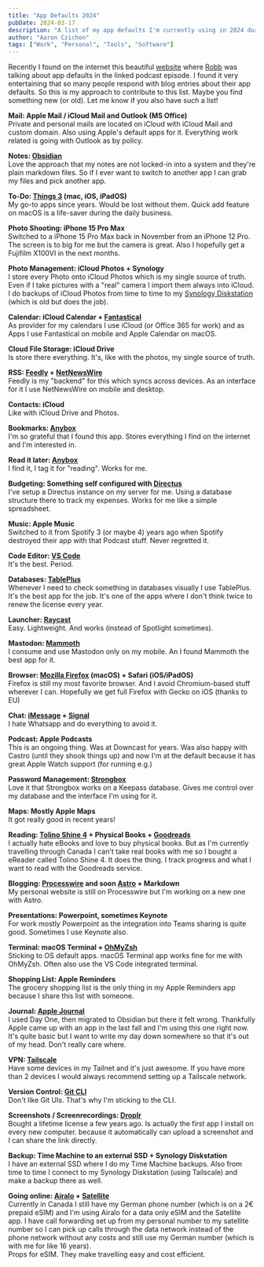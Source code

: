```yaml
---
title: "App Defaults 2024"
pubDate: 2024-03-17
description: "A list of my app defaults I'm currently using in 2024 during my daily life."
author: "Aaron Czichon"
tags: ["Work", "Personal", "Tools", "Software"]
---
```


Recently I found on the internet this beautiful [website](https://defaults.rknight.me/) where [Robb](https://rknight.me/) was talking about app defaults in the linked podcast episode.
I found it very entertaining that so many people respond with blog entries about their app defaults.
So this is my approach to contribute to this list. Maybe you find something new (or old). Let me know if you also have such a list!

**Mail: Apple Mail / iCloud Mail and Outlook (MS Office)**  
Private and personal mails are located on iCloud with iCloud Mail and custom domain. Also using Apple's default apps for it. Everything work related is going with Outlook as by policy.

**Notes: [Obsidian](https://obsidian.md/)**  
Love the approach that my notes are not locked-in into a system and they're plain markdown files. So if I ever want to switch to another app I can grab my files and pick another app.

**To-Do: [Things 3](https://culturedcode.com/things/) (mac, iOS, iPadOS)**  
My go-to apps since years. Would be lost without them. Quick add feature on macOS is a life-saver during the daily business.

**Photo Shooting: iPhone 15 Pro Max**  
Switched to a iPhone 15 Pro Max back in November from an iPhone 12 Pro. The screen is to big for me but the camera is great. Also I hopefully get a Fujifilm X100VI in the next months.

**Photo Management: iCloud Photos + Synology**  
I store every Photo onto iCloud Photos which is my single source of truth. Even if I take pictures with a "real" camera I import them always into iCloud. I do backups of iCloud Photos from time to time to my [Synology Diskstation](https://www.synology.com/en-global/support/download/DS415+?version=7.1#system) (which is old but does the job).

**Calendar: iCloud Calendar + [Fantastical](https://flexibits.com/fantastical)**  
As provider for my calendars I use iCloud (or Office 365 for work) and as Apps I use Fantastical on mobile and Apple Calendar on macOS.

**Cloud File Storage: iCloud Drive**  
Is store there everything. It's, like with the photos, my single source of truth.

**RSS: [Feedly](https://feedly.com/i) + [NetNewsWire](https://netnewswire.com/)**  
Feedly is my "backend" for this which syncs across devices. As an interface for it I use NetNewsWire on mobile and desktop.

**Contacts: iCloud**  
Like with iCloud Drive and Photos.

**Bookmarks: [Anybox](https://anybox.app/)**  
I'm so grateful that I found this app. Stores everything I find on the internet and I'm interested in.

**Read it later: [Anybox](https://anybox.app/)**  
I find it, I tag it for "reading". Works for me.

**Budgeting: Something self configured with [Directus](https://docs.directus.io/)**  
I've setup a Directus instance on my server for me. Using a database structure there to track my expenses. Works for me like a simple spreadsheet.

**Music: Apple Music**  
Switched to it from Spotify 3 (or maybe 4) years ago when Spotify destroyed their app with that Podcast stuff. Never regretted it.

**Code Editor: [VS Code](https://code.visualstudio.com/)**  
It's the best. Period.

**Databases: [TablePlus](https://tableplus.com/)**  
Whenever I need to check something in databases visually I use TablePlus. It's the best app for the job. It's one of the apps where I don't think twice to renew the license every year.

**Launcher: [Raycast](https://www.raycast.com)**  
Easy. Lightweight. And works (instead of Spotlight sometimes).

**Mastodon: [Mammoth](https://getmammoth.app/)**  
I consume and use Mastodon only on my mobile. An I found Mammoth the best app for it.

**Browser: [Mozilla Firefox](https://www.mozilla.org/de/firefox/new/) (macOS) + Safari (iOS/iPadOS)**  
Firefox is still my most favorite browser. And I avoid Chromium-based stuff wherever I can. Hopefully we get full Firefox with Gecko on iOS (thanks to EU)

**Chat: [iMessage](https://support.apple.com/messages) + [Signal](https://signal.org/)**  
I hate Whatsapp and do everything to avoid it.

**Podcast: Apple Podcasts**  
This is an ongoing thing. Was at Downcast for years. Was also happy with Castro (until they shook things up) and now I'm at the default because it has great Apple Watch support (for running e.g.)

**Password Management: [Strongbox](https://strongboxsafe.com/)**  
Love it that Strongbox works on a Keepass database. Gives me control over my database and the interface I'm using for it.

**Maps: Mostly Apple Maps**  
It got really good in recent years!

**Reading: [Tolino Shine 4](https://mytolino.de/produkte/tolino-shine-4/) + Physical Books + [Goodreads](https://www.goodreads.com/)**  
I actually hate eBooks and love to buy physical books. But as I'm currently travelling through Canada I can't take real books with me so I bought a eReader called Tolino Shine 4. It does the thing.
I track progress and what I want to read with the Goodreads service.

**Blogging: [Processwire](https://processwire.com/) and soon [Astro](https://astro.build/) + Markdown**  
My personal website is still on Processwire but I'm working on a new one with Astro.

**Presentations: Powerpoint, sometimes Keynote**  
For work mostly Powerpoint as the integration into Teams sharing is quite good. Sometimes I use Keynote also.

**Terminal: macOS Terminal + [OhMyZsh](https://github.com/ohmyzsh/ohmyzsh/)**  
Sticking to OS default apps. macOS Terminal app works fine for me with OhMyZsh. Often also use the VS Code integrated terminal.

**Shopping List: Apple Reminders**  
The grocery shopping list is the only thing in my Apple Reminders app because I share this list with someone.

**Journal: [Apple Journal](https://www.apple.com/ca/newsroom/2023/12/apple-launches-journal-app-a-new-app-for-reflecting-on-everyday-moments/)**  
I used Day One, then migrated to Obsidian but there it felt wrong. Thankfully Apple came up with an app in the last fall and I'm using this one right now. It's quite basic but I want to write my day down somewhere so that it's out of my head. Don't really care where.

**VPN: [Tailscale](https://tailscale.com/)**  
Have some devices in my Tailnet and it's just awesome. If you have more than 2 devices I would always recommend setting up a Tailscale network.

**Version Control: [Git CLI](https://git-scm.com/)**  
Don't like Git UIs. That's why I'm sticking to the CLI.

**Screenshots / Screenrecordings: [Droplr](https://droplr.com/)**  
Bought a lifetime license a few years ago. Is actually the first app I install on every new computer. because it automatically can upload a screenshot and I can share the link directly.

**Backup: Time Machine to an external SSD + Synology Diskstation**  
I have an external SSD where I do my Time Machine backups. Also from time to time I connect to my Synology Diskstation (using Tailscale) and make a backup there as well.

**Going online: [Airalo](https://www.airalo.com/) + [Satellite](https://www.satellite.me/)**  
Currently in Canada I still have my German phone number (which is on a 2€ prepaid eSIM) and I'm using Airalo for a data only eSIM and the Satellite app. I have call forwarding set up from my personal number to my satellite number so I can pick up calls through the data network instead of the phone network without any costs and still use my German number (which is with me for like 16 years).  
Props for eSIM. They make travelling easy and cost efficient.
